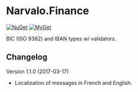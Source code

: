 Narvalo.Finance
===============

[![NuGet](https://img.shields.io/nuget/v/Narvalo.Finance.svg)](https://www.nuget.org/packages/Narvalo.Finance/)
[![MyGet](https://img.shields.io/myget/narvalo-edge/v/Narvalo.Finance.EDGE.svg)](https://www.myget.org/feed/narvalo-edge/package/nuget/Narvalo.Finance.EDGE)

BIC (ISO 9362) and IBAN types w/ validators.

Changelog
---------

Version 1.1.0 (2017-03-17)
- Localization of messages in French and English.
